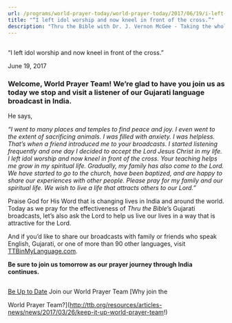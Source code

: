 ```yaml
---
url: /programs/world-prayer-today/world-prayer-today/2017/06/19/i-left-idol-worship-and-now-kneel-in-front-of-the-cross-
title: "“I left idol worship and now kneel in front of the cross.”"
description: "Thru the Bible with Dr. J. Vernon McGee - Taking the whole Word to the whole world"
---
```







## 
 “I left idol worship and now kneel in front of the cross.”


June 19, 2017




### Welcome, World Prayer Team! We’re glad to have you join us as today we stop and visit a listener of our Gujarati language broadcast in India.


He says,


*“I went to many places and temples to find peace and joy. I even went to the extent of sacrificing animals. I was filled with anxiety. I was helpless. That’s when a friend introduced me to your broadcasts. I started listening frequently and one day I decided to accept the Lord Jesus Christ in my life.* *I left idol worship and now kneel in front of the cross. Your teaching helps me grow in my spiritual life. Gradually, my family has also come to the Lord. We have started to go to the church, have been baptized, and are happy to share our experiences with other people. Please pray for my family and our spiritual life. We wish to live a life that attracts others to our Lord.”*


Praise God for His Word that is changing lives in India and around the world. Today as we pray for the effectiveness of *Thru the Bible*’s Gujarati broadcasts, let’s also ask the Lord to help us live our lives in a way that is attractive for the Lord. 


And if you’d like to share our broadcasts with family or friends who speak English, Gujarati, or one of more than 90 other languages, visit [TTBinMyLanguage.com](http://www.TTBinMyLanguage.com).


**Be sure to join us tomorrow as our prayer journey through India continues.**







## 




[Be Up to Date](http://feeds.feedburner.com/WorldPrayerToday "World Prayer Today RSS Feed")
Join our World Prayer Team
[Why join the  

World Prayer Team?](http://ttb.org/resources/articles-news/news/2017/03/26/keep-it-up-world-prayer-team!)




